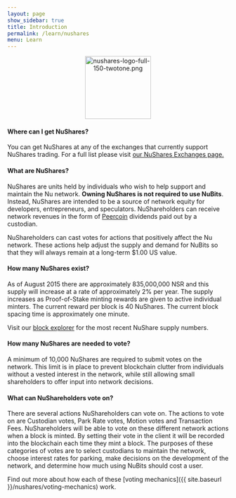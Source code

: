 ```yaml
---
layout: page
show_sidebar: true
title: Introduction
permalink: /learn/nushares
menu: Learn
---
```

<center><img src="{{ site.url }}{{ site.baseurl }}/assets/nushares-logo-full-150-twotone.png" width="150" height="143" alt="nushares-logo-full-150-twotone.png" /></center>

#### Where can I get NuShares?

You can get NuShares at any of the exchanges that currently support NuShares trading. For a full list please visit [our NuShares Exchanges page.](https://nubits.com/exchanges/nushares-exchanges)

#### What are NuShares?

NuShares are units held by individuals who wish to help support and maintain the Nu network. **Owning NuShares is not required to use NuBits**. Instead, NuShares are intended to be a source of network equity for developers, entrepreneurs, and speculators. NuShareholders can receive network revenues in the form of [Peercoin](http://peercoin.net) dividends paid out by a custodian.

NuShareholders can cast votes for actions that positively affect the Nu network. These actions help adjust the supply and demand for NuBits so that they will always remain at a long-term $1.00 US value.

#### How many NuShares exist?

As of August 2015 there are approximately 835,000,000 NSR and this supply will increase at a rate of approximately 2% per year. The supply increases as Proof-of-Stake minting rewards are given to active individual minters. The current reward per block is 40 NuShares. The current block spacing time is approximately one minute.

Visit our [block explorer](https://nuexplorer.ddns.net/) for the most recent NuShare supply numbers.

#### How many NuShares are needed to vote?

A minimum of 10,000 NuShares are required to submit votes on the network. This limit is in place to prevent blockchain clutter from individuals without a vested interest in the network, while still allowing small shareholders to offer input into network decisions.

#### What can NuShareholders vote on?

There are several actions NuShareholders can vote on. The actions to vote on are Custodian votes, Park Rate votes, Motion votes and Transaction Fees. NuShareholders will be able to vote on these different network actions when a block is minted. By setting their vote in the client it will be recorded into the blockchain each time they mint a block. The purposes of these categories of votes are to select custodians to maintain the network, choose interest rates for parking, make decisions on the development of the network, and determine how much using NuBits should cost a user.  

Find out more about how each of these [voting mechanics]({{ site.baseurl }}/nushares/voting-mechanics) work.
